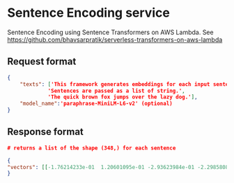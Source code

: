 # Sentence Encoding service

Sentence Encoding using Sentence Transformers on AWS Lambda. See <https://github.com/bhavsarpratik/serverless-transformers-on-aws-lambda>

## Request format

```json
{
    "texts": ['This framework generates embeddings for each input sentence',
             'Sentences are passed as a list of string.',
             'The quick brown fox jumps over the lazy dog.'],
    "model_name":'paraphrase-MiniLM-L6-v2' (optional)    
}
```

## Response format

```json
# returns a list of the shape (348,) for each sentence

{
"vectors": [[-1.76214233e-01  1.20601095e-01 -2.93623984e-01 -2.29858086e-01 ... -0.3186724   0.41656044 -0.05431654  0.14036156  1.0559164   0.53018135]]
}
```
